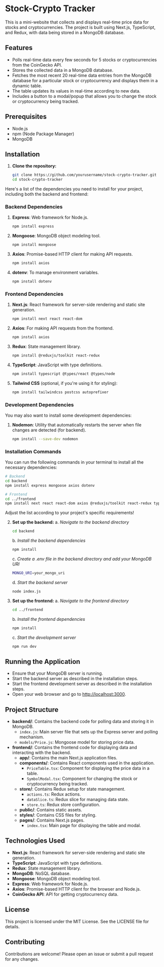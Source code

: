 # Stock-Crypto Tracker
This is a mini-website that collects and displays real-time price data for stocks and cryptocurrencies. The project is built using Next.js, TypeScript, and Redux, with data being stored in a MongoDB database.

## Features
- Polls real-time data every few seconds for 5 stocks or cryptocurrencies from the CoinGecko API.
- Stores the collected data in a MongoDB database.
- Fetches the most recent 20 real-time data entries from the MongoDB database for a particular stock or cryptocurrency and displays them in a dynamic table.
- The table updates its values in real-time according to new data.
- Includes a button to a modal/popup that allows you to change the stock or cryptocurrency being tracked.

## Prerequisites
- Node.js
- npm (Node Package Manager)
- MongoDB

## Installation
1. **Clone the repository:**  
   ```sh
   git clone https://github.com/yourusername/stock-crypto-tracker.git
   cd stock-crypto-tracker

Here's a list of the dependencies you need to install for your project, including both the backend and frontend:

### Backend Dependencies
1. **Express**: Web framework for Node.js.
   ```bash
   npm install express
   ```
2. **Mongoose**: MongoDB object modeling tool.
   ```bash
   npm install mongoose
   ```
3. **Axios**: Promise-based HTTP client for making API requests.
   ```bash
   npm install axios
   ```
4. **dotenv**: To manage environment variables.
   ```bash
   npm install dotenv
   ```

### Frontend Dependencies
1. **Next.js**: React framework for server-side rendering and static site generation.
   ```bash
   npm install next react react-dom
   ```
2. **Axios**: For making API requests from the frontend.
   ```bash
   npm install axios
   ```
3. **Redux**: State management library.
   ```bash
   npm install @reduxjs/toolkit react-redux
   ```
4. **TypeScript**: JavaScript with type definitions.
   ```bash
   npm install typescript @types/react @types/node
   ```
5. **Tailwind CSS** (optional, if you're using it for styling):
   ```bash
   npm install tailwindcss postcss autoprefixer
   ```

### Development Dependencies
You may also want to install some development dependencies:
1. **Nodemon**: Utility that automatically restarts the server when file changes are detected (for backend).
   ```bash
   npm install --save-dev nodemon
   ```

### Installation Commands
You can run the following commands in your terminal to install all the necessary dependencies:

```bash
# Backend
cd backend
npm install express mongoose axios dotenv

# Frontend
cd ../frontend
npm install next react react-dom axios @reduxjs/toolkit react-redux typescript @types/react @types/node
```

Adjust the list according to your project's specific requirements!
   
2. **Set up the backend:**
   a. *Navigate to the backend directory*
   ```sh
   cd backend
   ```
   b. *Install the backend dependencies*
   ```sh
   npm install
   ```
   c. *Create a .env file in the backend directory and add your MongoDB URI*
   ```sh
   MONGO_URI=your_mongo_uri
   ```
   d. *Start the backend server*
   ```sh
   node index.js
   ```

3. **Set up the frontend:**
   a. *Navigate to the frontend directory*
   ```sh
   cd ../frontend
   ```
   b. *Install the frontend dependencies*
   ```sh
   npm install
   ```
   c. *Start the development server*
   ```sh
   npm run dev
   ```

## Running the Application
- Ensure that your MongoDB server is running.
- Start the backend server as described in the installation steps.
- Start the frontend development server as described in the installation steps.
- Open your web browser and go to [http://localhost:3000](http://localhost:3000).

## Project Structure
- **backend/**: Contains the backend code for polling data and storing it in MongoDB.
  - `index.js`: Main server file that sets up the Express server and polling mechanism.
  - `models/Price.js`: Mongoose model for storing price data.
- **frontend/**: Contains the frontend code for displaying data and interacting with the backend.
  - **app/**: Contains the main Next.js application files.
  - **components/**: Contains React components used in the application.
    - `PriceTable.tsx`: Component for displaying the price data in a table.
    - `SymbolModal.tsx`: Component for changing the stock or cryptocurrency being tracked.
  - **store/**: Contains Redux setup for state management.
    - `actions.ts`: Redux actions.
    - `dataSlice.ts`: Redux slice for managing data state.
    - `store.ts`: Redux store configuration.
  - **public/**: Contains static assets.
  - **styles/**: Contains CSS files for styling.
  - **pages/**: Contains Next.js pages.
    - `index.tsx`: Main page for displaying the table and modal.

## Technologies Used
- **Next.js**: React framework for server-side rendering and static site generation.
- **TypeScript**: JavaScript with type definitions.
- **Redux**: State management library.
- **MongoDB**: NoSQL database.
- **Mongoose**: MongoDB object modeling tool.
- **Express**: Web framework for Node.js.
- **Axios**: Promise-based HTTP client for the browser and Node.js.
- **CoinGecko API**: API for getting cryptocurrency data.

## License
This project is licensed under the MIT License. See the LICENSE file for details.

## Contributing
Contributions are welcome! Please open an issue or submit a pull request for any changes.



